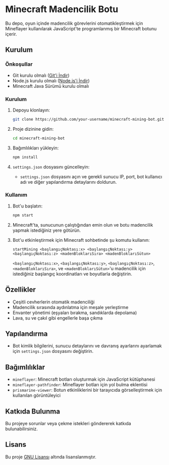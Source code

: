 # Minecraft Madencilik Botu

Bu depo, oyun içinde madencilik görevlerini otomatikleştirmek için Mineflayer kullanılarak JavaScript'te programlanmış bir Minecraft botunu içerir.

## Kurulum

### Önkoşullar
- Git kurulu olmalı ([Git'i İndir](https://git-scm.com/downloads))
- Node.js kurulu olmalı ([Node.js'i İndir](https://nodejs.org/))
- Minecraft Java Sürümü kurulu olmalı

### Kurulum

1. Depoyu klonlayın:

    ```bash
    git clone https://github.com/your-username/minecraft-mining-bot.git
    ```

2. Proje dizinine gidin:

    ```bash
    cd minecraft-mining-bot
    ```

3. Bağımlılıkları yükleyin:

    ```bash
    npm install
    ```

4. `settings.json` dosyasını güncelleyin:

    - `settings.json` dosyasını açın ve gerekli sunucu IP, port, bot kullanıcı adı ve diğer yapılandırma detaylarını doldurun.

### Kullanım

1. Bot'u başlatın:

    ```bash
    npm start
    ```

2. Minecraft'ta, sunucunun çalıştığından emin olun ve botu madencilik yapmak istediğiniz yere götürün.

3. Bot'u etkinleştirmek için Minecraft sohbetinde şu komutu kullanın:

    ```
    startMining <başlangıçNoktası:x> <başlangıçNoktası:y> <başlangıçNoktası:z> <madenBloklarıSıra> <madenBloklarıSütun>
    ```

    `<başlangıçNoktası:x>`, `<başlangıçNoktası:y>`, `<başlangıçNoktası:z>`, `<madenBloklarıSıra>`, ve `<madenBloklarıSütun>`'u madencilik için istediğiniz başlangıç koordinatları ve boyutlarla değiştirin.

## Özellikler

- Çeşitli cevherlerin otomatik madenciliği
- Madencilik sırasında aydınlatma için meşale yerleştirme
- Envanter yönetimi (eşyaları bırakma, sandıklarda depolama)
- Lava, su ve çakıl gibi engellerle başa çıkma

## Yapılandırma

- Bot kimlik bilgilerini, sunucu detaylarını ve davranış ayarlarını ayarlamak için `settings.json` dosyasını değiştirin.

## Bağımlılıklar

- `mineflayer`: Minecraft botları oluşturmak için JavaScript kütüphanesi
- `mineflayer-pathfinder`: Mineflayer botları için yol bulma eklentisi
- `prismarine-viewer`: Botun etkinliklerini bir tarayıcıda görselleştirmek için kullanılan görüntüleyici

## Katkıda Bulunma

Bu projeye sorunlar veya çekme istekleri göndererek katkıda bulunabilirsiniz.

## Lisans

Bu proje [GNU Lisansı](LICENSE) altında lisanslanmıştır.
